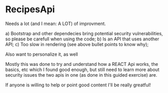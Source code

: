 # RecipesApi

Needs a lot (and I mean: A LOT) of improvment.

a) Bootstrap and other dependecies bring potential security vulnerabilities, so please be carefull when using the code;
b) Is an API that uses another API;
c) Too slow in rendering (see above bullet points to know why);

Also want to personalize it, as well

Mostly this was done to try and understand how a REACT Api works, the basics, etc which I found good enough, but still need to learn more about security issues the two apis in one (as done in this guided exercise) are.

If anyone is willing to help or point good content I'll be really greatful!
